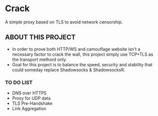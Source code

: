# Crack
A simple proxy based on TLS to avoid network censorship.
## ABOUT THIS PROJECT
* In order to prove both HTTP/WS and camouflage website isn't a necessary factor to crack the wall, this project simply use TCP+TLS as the transport methord only.
* Goal for this project is to balance the speed, security and stability that could someday replace Shadowsocks & ShadowsocksR.
### TO DO LIST
* DNS over HTTPS
* Proxy for UDP data
* TLS Pre-Handshake
* Link Aggregation
